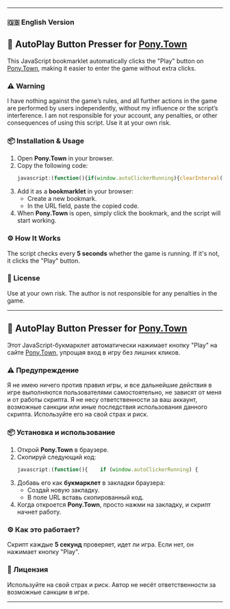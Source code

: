 
---

### 🇬🇧 English Version  

## 🔄 AutoPlay Button Presser for [Pony.Town](https://pony.town/)  

This JavaScript bookmarklet automatically clicks the "Play" button on [Pony.Town](https://pony.town), making it easier to enter the game without extra clicks.  

### ⚠️ Warning  
I have nothing against the game’s rules, and all further actions in the game are performed by users independently, without my influence or the script’s interference. I am not responsible for your account, any penalties, or other consequences of using this script. Use it at your own risk.  

### 📦 Installation & Usage  
1. Open **Pony.Town** in your browser.  
2. Copy the following code:  
   ```javascript
   javascript:(function(){if(window.autoClickerRunning){clearInterval(window.autoClicker);window.autoClickerRunning=false;alert("⛔ Auto-click DISABLED!");}else{window.autoClicker=setInterval(()=>{let b=document.querySelector('.btn.btn-lg.btn-success');if(b){b.click();console.log("✅ Clicked Play!");}else{console.log("❌ Play button not found...");}},5000);window.autoClickerRunning=true;alert("✅ Auto-click ENABLED! It will click Play every 5 sec.");}})();

   ```  
3. Add it as a **bookmarklet** in your browser:  
   - Create a new bookmark.  
   - In the URL field, paste the copied code.  
4. When **Pony.Town** is open, simply click the bookmark, and the script will start working.  

### ⚙️ How It Works  
The script checks every **5 seconds** whether the game is running. If it's not, it clicks the "Play" button.  

### 📝 License  
Use at your own risk. The author is not responsible for any penalties in the game.  

---

## 🔄 AutoPlay Button Presser for [Pony.Town](https://pony.town)  

Этот JavaScript-букмарклет автоматически нажимает кнопку "Play" на сайте [Pony.Town](https://pony.town), упрощая вход в игру без лишних кликов.  

### ⚠️ Предупреждение  
Я не имею ничего против правил игры, и все дальнейшие действия в игре выполняются пользователями самостоятельно, не зависят от меня и от работы скрипта. Я не несу ответственности за ваш аккаунт, возможные санкции или иные последствия использования данного скрипта. Используйте его на свой страх и риск.  

### 📦 Установка и использование  
1. Открой **Pony.Town** в браузере.  
2. Скопируй следующий код:  
   ```javascript
   javascript:(function(){    if (window.autoClickerRunning) {        clearInterval(window.autoClicker);        window.autoClickerRunning = false;        alert("⛔ Авто-клик ОТКЛЮЧЕН!");    } else {        window.autoClicker = setInterval(function(){            let playButton = document.querySelector('.btn.btn-lg.btn-success');            if (playButton) {                playButton.click();                console.log("✅ Нажали Play!");            } else {                console.log("❌ Кнопка Play не найдена...");            }        }, 5000);        window.autoClickerRunning = true;        alert("✅ Авто-клик ВКЛЮЧЕН! Будет нажимать Play каждые 5 сек.");    }})();
   ```  
3. Добавь его как **букмарклет** в закладки браузера:  
   - Создай новую закладку.  
   - В поле URL вставь скопированный код.  
4. Когда откроется **Pony.Town**, просто нажми на закладку, и скрипт начнет работу.  

### ⚙️ Как это работает?  
Скрипт каждые **5 секунд** проверяет, идет ли игра. Если нет, он нажимает кнопку "Play".  

### 📝 Лицензия  
Используйте на свой страх и риск. Автор не несёт ответственности за возможные санкции в игре.  

---
